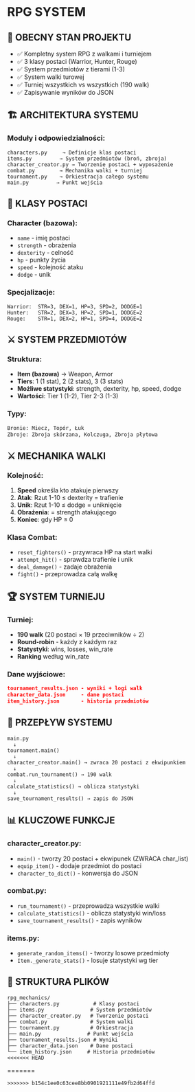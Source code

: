 # RPG SYSTEM

## 🎯 OBECNY STAN PROJEKTU
- ✅ Kompletny system RPG z walkami i turniejem
- ✅ 3 klasy postaci (Warrior, Hunter, Rouge)
- ✅ System przedmiotów z tierami (1-3)
- ✅ System walki turowej
- ✅ Turniej wszystkich vs wszystkich (190 walk)
- ✅ Zapisywanie wyników do JSON

## 🏗️ ARCHITEKTURA SYSTEMU

### Moduły i odpowiedzialności:
```
characters.py     → Definicje klas postaci
items.py         → System przedmiotów (broń, zbroja)
character_creator.py → Tworzenie postaci + wyposażenie
combat.py        → Mechanika walki + turniej
tournament.py    → Orkiestracja całego systemu
main.py         → Punkt wejścia
```

## 👥 KLASY POSTACI

### Character (bazowa):
- `name` - imię postaci
- `strength` - obrażenia
- `dexterity` - celność
- `hp` - punkty życia
- `speed` - kolejność ataku
- `dodge` - unik

### Specjalizacje:
```
Warrior:  STR=3, DEX=1, HP=3, SPD=2, DODGE=1
Hunter:   STR=2, DEX=3, HP=2, SPD=1, DODGE=2 
Rouge:    STR=1, DEX=2, HP=1, SPD=4, DODGE=2
```

## ⚔️ SYSTEM PRZEDMIOTÓW

### Struktura:
- **Item (bazowa)** → Weapon, Armor
- **Tiers**: 1 (1 stat), 2 (2 stats), 3 (3 stats)
- **Możliwe statystyki**: strength, dexterity, hp, speed, dodge
- **Wartości**: Tier 1 (1-2), Tier 2-3 (1-3)

### Typy:
```python
Bronie: Miecz, Topór, Łuk
Zbroje: Zbroja skórzana, Kolczuga, Zbroja płytowa
```

## ⚔️ MECHANIKA WALKI

### Kolejność:
1. **Speed** określa kto atakuje pierwszy
2. **Atak**: Rzut 1-10 ≤ dexterity = trafienie
3. **Unik**: Rzut 1-10 ≤ dodge = uniknięcie
4. **Obrażenia**: = strength atakującego
5. **Koniec**: gdy HP ≤ 0

### Klasa Combat:
- `reset_fighters()` - przywraca HP na start walki
- `attempt_hit()` - sprawdza trafienie i unik
- `deal_damage()` - zadaje obrażenia
- `fight()` - przeprowadza całą walkę

## 🏆 SYSTEM TURNIEJU

### Turniej:
- **190 walk** (20 postaci × 19 przeciwników ÷ 2)
- **Round-robin** - każdy z każdym raz
- **Statystyki**: wins, losses, win_rate
- **Ranking** według win_rate

### Dane wyjściowe:
```json
tournament_results.json - wyniki + logi walk
character_data.json     - dane postaci
item_history.json       - historia przedmiotów
```

## 🔄 PRZEPŁYW SYSTEMU

```
main.py 
  ↓
tournament.main()
  ↓
character_creator.main() → zwraca 20 postaci z ekwipunkiem
  ↓
combat.run_tournament() → 190 walk
  ↓
calculate_statistics() → oblicza statystyki
  ↓
save_tournament_results() → zapis do JSON
```

## 📊 KLUCZOWE FUNKCJE

### character_creator.py:
- `main()` - tworzy 20 postaci + ekwipunek (ZWRACA char_list)
- `equip_item()` - dodaje przedmiot do postaci
- `character_to_dict()` - konwersja do JSON

### combat.py:
- `run_tournament()` - przeprowadza wszystkie walki
- `calculate_statistics()` - oblicza statystyki win/loss
- `save_tournament_results()` - zapis wyników

### items.py:
- `generate_random_items()` - tworzy losowe przedmioty
- `Item._generate_stats()` - losuje statystyki wg tier

## 📁 STRUKTURA PLIKÓW

```
rpg_mechanics/
├── characters.py           # Klasy postaci
├── items.py               # System przedmiotów  
├── character_creator.py   # Tworzenie postaci
├── combat.py              # System walki
├── tournament.py          # Orkiestracja
├── main.py               # Punkt wejścia
├── tournament_results.json # Wyniki
├── character_data.json    # Dane postaci
└── item_history.json     # Historia przedmiotów
<<<<<<< HEAD
```
=======
```
>>>>>>> b154c1ee0c63cee8bb0901921111e49fb2d64ffd
